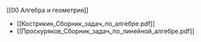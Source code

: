 [[00 Алгебра и геометрия]]

- [[Кострикин_Сборник_задач_по_алгебре.pdf]]
- [[Проскуряков_Сборник_задач_по_линейной_алгебре.pdf]]